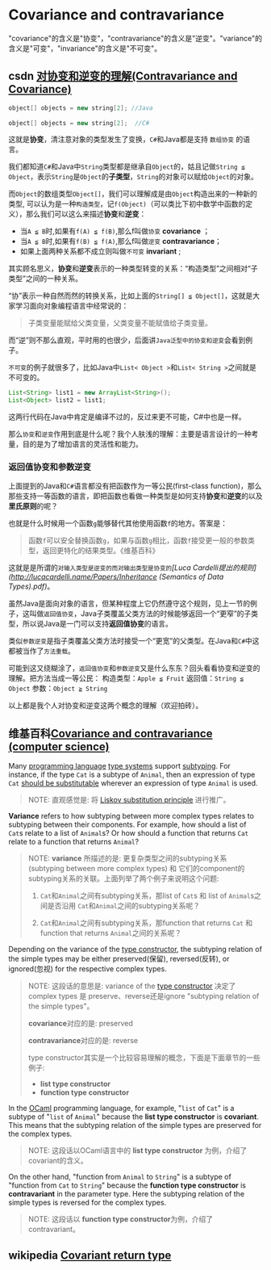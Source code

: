 # Covariance and contravariance

"covariance"的含义是"协变"，"contravariance"的含义是"逆变"。"variance"的含义是"可变"，"invariance"的含义是"不可变"。

## csdn [对协变和逆变的理解(Contravariance and Covariance)](https://blog.csdn.net/zj547877350/article/details/53050101)

```C++
object[] objects = new string[2]; //Java
  
object[] objects = new string[2];  //C#
```

这就是**协变**，清注意对象的类型发生了变换，`C#`和Java都是支持 `数组协变` 的语言。

我们都知道`C#`和Java中`String`类型都是继承自`Object`的，姑且记做`String ≦ Object`，表示`String`是`Object`的**子类型**，`String`的对象可以赋给`Object`的对象。

而`Object`的数组类型`Object[]`，我们可以理解成是由`Object`构造出来的一种新的类型, 可以认为是一种`构造类型`，记`f(Object)`（可以类比下初中数学中函数的定义），那么我们可以这么来描述**协变**和**逆变**：

- 当`A ≦ B`时,如果有`f(A) ≦ f(B)`,那么f叫做`协变` **covariance** ；
- 当`A ≦ B`时,如果有`f(B) ≦ f(A)`,那么f叫做`逆变` **contravariance**；
- 如果上面两种关系都不成立则叫做`不可变` **invariant** ;

其实顾名思义，**协变**和**逆变**表示的一种类型转变的关系：“构造类型”之间相对“子类型”之间的一种关系。

“协”表示一种自然而然的转换关系，比如上面的`String[] ≦ Object[]`，这就是大家学习面向对象编程语言中经常说的：

> 子类变量能赋给父类变量，父类变量不能赋值给子类变量。

而“逆”则不那么直观，平时用的也很少，后面讲`Java泛型中的协变和逆变`会看到例子。

`不可变`的例子就很多了，比如Java中`List< Object >`和`List< String >`之间就是不可变的。

```java
List<String> list1 = new ArrayList<String>();
List<Object> list2 = list1;
```

这两行代码在Java中肯定是编译不过的，反过来更不可能，C#中也是一样。

那么`协变`和`逆变`作用到底是什么呢？我个人肤浅的理解：主要是语言设计的一种考量，目的是为了增加语言的灵活性和能力。

### 返回值协变和参数逆变

上面提到的Java和`C#`语言都没有把函数作为一等公民(first-class function)，那么那些支持一等函数的语言，即把函数也看做一种类型是如何支持**协变**和**逆变**的以及**里氏原则**的呢？

也就是什么时候用一个函数`g`能够替代其他使用函数`f`的地方。答案是：

> 函数`f`可以安全替换函数`g`，如果与函数`g`相比，函数`f`接受更一般的参数类型，返回更特化的结果类型。《维基百科》

这就是是所谓的`对输入类型是逆变的而对输出类型是协变的`*[Luca Cardelli提出的规则](http://lucacardelli.name/Papers/Inheritance (Semantics of Data Types).pdf)*。

虽然Java是面向对象的语言，但某种程度上它仍然遵守这个规则，见上一节的例子，这叫做`返回值协变`，Java子类覆盖父类方法的时候能够返回一个“更窄”的子类型，所以说Java是一门可以支持**返回值协变**的语言。

类似`参数逆变`是指子类覆盖父类方法时接受一个“更宽”的父类型。在Java和`C#`中这都被当作了`方法重载`。

可能到这又绕糊涂了，`返回值协变`和`参数逆变`又是什么东东？回头看看协变和逆变的理解。把方法当成一等公民： 
构造类型：`Apple ≦ Fruit` 
返回值：`String ≦ Object` 
参数：`Object ≧ String`

以上都是我个人对协变和逆变这两个概念的理解（欢迎拍砖）。



## 维基百科[Covariance and contravariance (computer science)](https://en.wikipedia.org/wiki/Covariance_and_contravariance_(computer_science))

Many [programming language](https://en.wikipedia.org/wiki/Programming_language) [type systems](https://en.wikipedia.org/wiki/Type_system) support [subtyping](https://en.wikipedia.org/wiki/Subtyping). For instance, if the type `Cat` is a subtype of `Animal`, then an expression of type `Cat` [should be substitutable](https://en.wikipedia.org/wiki/Liskov_substitution_principle) wherever an expression of type `Animal` is used.

> NOTE: 直观感觉是: 将 [Liskov substitution principle](https://en.wikipedia.org/wiki/Liskov_substitution_principle) 进行推广。



**Variance** refers to how subtyping between more complex types relates to subtyping between their components. For example, how should a list of `Cat`s relate to a list of `Animal`s? Or how should a function that returns `Cat` relate to a function that returns `Animal`?

> NOTE: **variance** 所描述的是: 更复杂类型之间的subtyping关系(subtyping between more complex types) 和 它们的component的subtyping关系的关联。上面列举了两个例子来说明这个问题:
>
> 1) `Cat`和`Animal`之间有subtyping关系，那list of `Cat`s 和 list of `Animal`s之间是否沿用 `Cat`和`Animal`之间的subtyping关系呢？
>
> 2) `Cat`和`Animal`之间有subtyping关系，那function that returns `Cat` 和 function that returns `Animal`之间的关系呢？

Depending on the variance of the [type constructor](https://en.wikipedia.org/wiki/Type_constructor), the subtyping relation of the simple types may be either preserved(保留), reversed(反转), or ignored(忽视) for the respective complex types.

> NOTE: 这段话的意思是: variance of the [type constructor](https://en.wikipedia.org/wiki/Type_constructor) 决定了 complex types 是 preserve、reverse还是ignore "subtyping relation of the simple types"。
>
> **covariance**对应的是: preserved
>
> **contravariance**对应的是: reverse
>
> type constructor其实是一个比较容易理解的概念，下面是下面章节的一些例子:
>
> - **list type constructor**
> - **function type constructor** 

In the [OCaml](https://en.wikipedia.org/wiki/OCaml) programming language, for example, "`list` of `Cat`" is a subtype of "`list` of `Animal`" because the **list type constructor** is **covariant**. This means that the subtyping relation of the simple types are preserved for the complex types.

> NOTE: 这段话以OCaml语言中的 **list type constructor** 为例，介绍了covariant的含义。

On the other hand, "function from `Animal` to `String`" is a subtype of "function from `Cat` to `String`" because the **function type constructor** is **contravariant** in the parameter type. Here the subtyping relation of the simple types is reversed for the complex types.

> NOTE: 这段话以 **function type constructor**为例，介绍了contravariant。



## wikipedia [Covariant return type](https://en.wikipedia.org/wiki/Covariant_return_type)

